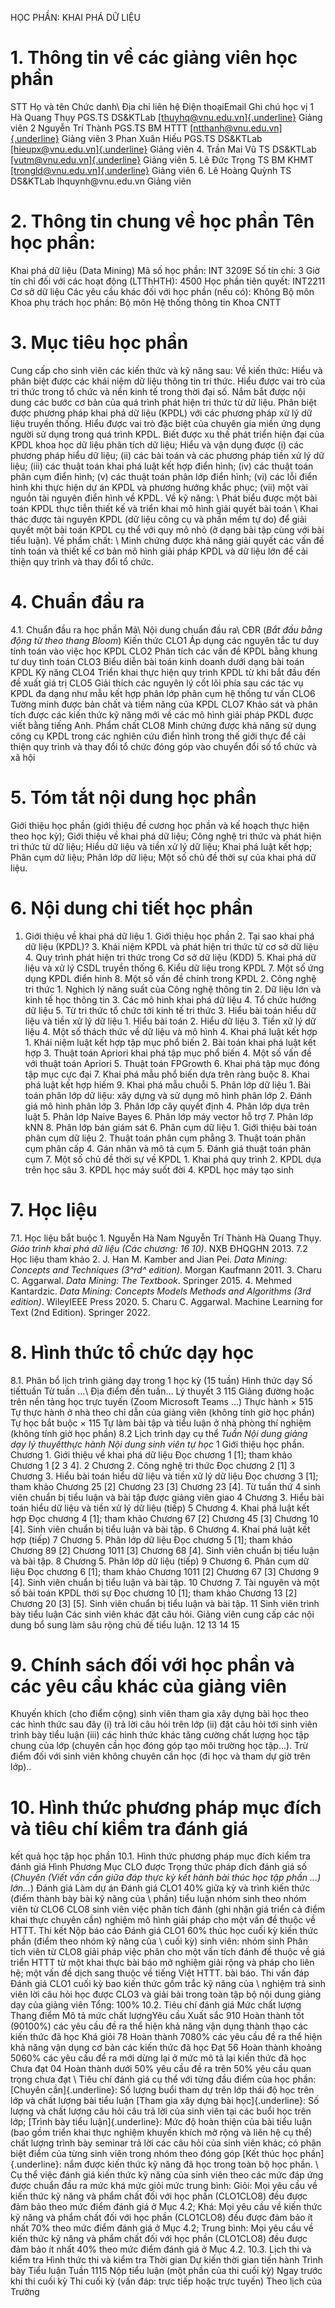 HỌC PHẦN: KHAI PHÁ DỮ LIỆU 
# 1. Thông tin về các giảng viên học phần 
STT Họ và tên Chức danh\ Địa chỉ liên hệ Điện thoạiEmail Ghi chú học vị 1 Hà Quang Thụy PGS.TS DS&KTLab [[thuyhq\@vnu.edu.vn]{.underline}](mailto:thuyhq@vnu.edu.vn) Giảng viên 2 Nguyễn Trí Thành PGS.TS BM HTTT [[ntthanh\@vnu.edu.vn]{.underline}](mailto:ntthanh@vnu.edu.vn) Giảng viên 3 Phan Xuân Hiếu PGS.TS DS&KTLab [[hieupx\@vnu.edu.vn]{.underline}](mailto:hieupx@vnu.edu.vn) Giảng viên 4\. Trần Mai Vũ TS DS&KTLab [[vutm\@vnu.edu.vn]{.underline}](mailto:vutm@vnu.edu.vn) Giảng viên 5\. Lê Đức Trọng TS BM KHMT [[trongld\@vnu.edu.vn]{.underline}](mailto:trongld@vnu.edu.vn) Giảng viên 6\. Lê Hoàng Quỳnh TS DS&KTLab lhquynh\@vnu.edu.vn Giảng viên 
# 2. Thông tin chung về học phần Tên học phần: 
Khai phá dữ liệu (Data Mining) Mã số học phần: INT 3209E Số tín chỉ: 3 Giờ tín chỉ đối với các hoạt động (LTThHTH): 4500 Học phần tiên quyết: INT2211 Cơ sở dữ liệu Các yêu cầu khác đối với học phần (nếu có): Không Bộ môn Khoa phụ trách học phần: Bộ môn Hệ thống thông tin Khoa CNTT 
# 3. Mục tiêu học phần 
Cung cấp cho sinh viên các kiến thức và kỹ năng sau: Về kiến thức: Hiểu và phân biệt được các khái niệm dữ liệu thông tin tri thức. Hiểu được vai trò của tri thức trong tổ chức và nền kinh tế trong thời đại số. Nắm bắt được nội dung các bước cơ bản của quá trình phát hiện tri thức từ dữ liệu. Phân biệt được phương pháp khai phá dữ liệu (KPDL) với các phương pháp xử lý dữ liệu truyền thống. Hiểu được vai trò đặc biệt của chuyên gia miền ứng dụng người sử dụng trong quá trình KPDL. Biết được xu thế phát triển hiện đại của KPDL khoa học dữ liệu phân tích dữ liệu; Hiểu và vận dụng được (i) các phương pháp hiểu dữ liệu; (ii) các bài toán và các phương pháp tiền xử lý dữ liệu; (iii) các thuật toán khai phá luật kết hợp điển hình; (iv) các thuật toán phân cụm điển hình; (v) các thuật toán phân lớp điển hình; (vi) các lỗi điển hình khi thực hiện dự án KPDL và phương hướng khắc phục; (vii) một vài nguồn tài nguyên điển hình về KPDL. Về kỹ năng: \ Phát biểu được một bài toán KPDL thực tiễn thiết kế và triển khai mô
hình giải quyết bài toán \ Khai thác được tài nguyên KPDL (dữ liệu công cụ và phần mềm tự do)
để giải quyết một bài toán KPDL cụ thể với quy mô nhỏ (ở dạng bài tập
cùng với bài tiểu luận). Về phẩm chất: \ Minh chứng được khả năng giải quyết các vấn đề tính toán và thiết kế
cơ bản mô hình giải pháp KPDL và dữ liệu lớn để cải thiện quy trình và
thay đổi tổ chức. 
# 4. Chuẩn đầu ra 
4.1. Chuẩn đầu ra học phần Mã\ Nội dung chuẩn đầu ra\ CĐR (*Bắt đầu bằng động từ theo thang Bloom*) Kiến thức CLO1 Áp dụng các nguyên tắc tư duy tính toán vào việc học KPDL CLO2 Phân tích các vấn đề KPDL bằng khung tư duy tình toán CLO3 Biểu diễn bài toán kinh doanh dưới dạng bài toán KPDL Kỹ năng CLO4 Triển khai thực hiện quy trình KPDL từ khi bắt đầu đến đề xuất giá trị CLO5 Giải thích các nguyên lý cốt lõi phía sau các tác vụ KPDL đa dạng như mẫu kết hợp phân lớp phân cụm hệ thống tư vấn CLO6 Tường minh được bản chất và tiềm năng của KPDL CLO7 Khảo sát và phân tích được các kiến thức kỹ năng mới về các mô hình giải pháp PKDL được viết bằng tiếng Anh. Phẩm chất CLO8 Minh chứng được khả năng sử dụng công cụ KPDL trong các nghiên cứu điển hình trong thế giới thực để cải thiện quy trình và thay đổi tổ chức đóng góp vào chuyển đổi số tổ chức và xã hội 
# 5. Tóm tắt nội dung học phần 
Giới thiệu học phần (giới thiệu đề cương học phần và kế hoạch thực hiện
theo học kỳ); Giới thiệu về khai phá dữ liệu; Công nghệ tri thức và phát
hiện tri thức từ dữ liệu; Hiểu dữ liệu và tiền xử lý dữ liệu; Khai phá
luật kết hợp; Phân cụm dữ liệu; Phân lớp dữ liệu; Một số chủ đề thời sự
của khai phá dữ liệu. 
# 6. Nội dung chi tiết học phần 
1. Giới thiệu về khai phá dữ liệu 1. Giới thiệu học phần 2. Tại sao khai phá dữ liệu (KPDL)? 3. Khái niệm KPDL và phát hiện tri thức từ cơ sở dữ liệu 4. Quy trình phát hiện tri thức trong Cơ sở dữ liệu (KDD) 5. Khai phá dữ liệu và xử lý CSDL truyền thống 6. Kiểu dữ liệu trong KPDL 7. Một số ứng dụng KPDL điển hình 8. Một số vấn đề chính trong KPDL 2. Công nghệ tri thức 1. Nghịch lý năng suất của Công nghệ thông tin 2. Dữ liệu lớn và kinh tế học thông tin 3. Các mô hinh khai phá dữ liệu 4. Tổ chức hướng dữ liệu 5. Từ tri thức tổ chức tới kinh tế tri thức 3. Hiểu bài toán hiểu dữ liệu và tiền xử lý dữ liệu 1. Hiểu bài toán 2. Hiểu dữ liệu 3. Tiền xử lý dữ liệu 4. Một số thách thức về dữ liệu và mô hình 4. Khai phá luật kết hợp 1. Khái niệm luật kết hợp tập mục phổ biến 2. Bài toán khai phá luật kết hợp 3. Thuật toán Apriori khai phá tập mục phổ biến 4. Một số vấn đề với thuật toán Apriori 5. Thuật toán FPGrowth 6. Khai phá tập mục đóng tập mục cực đại 7. Khai phá mẫu phổ biến dựa trên ràng buộc 8. Khai phá luật kết hợp hiếm 9. Khai phá mẫu chuỗi 5. Phân lớp dữ liệu 1. Bài toán phân lớp dữ liệu: xây dựng và sử dụng mô hình phân lớp 2. Đánh giá mô hình phân lớp 3. Phân lớp cây quyết định 4. Phân lớp dựa trên luật 5. Phân lớp Naive Bayes 6. Phân lớp máy vector hỗ trợ 7. Phân lớp kNN 8. Phân lớp bán giám sát 6. Phân cụm dữ liệu 1. Giới thiệu bài toán phân cụm dữ liệu 2. Thuật toán phân cụm phẳng 3. Thuật toán phân cụm phân cấp 4. Gán nhãn và mô tả cụm 5. Đánh giá thuật toán phân cụm 7. Một số chủ đề thời sự về KPDL 1. Khai phá quy trình 2. KPDL dựa trên học sâu 3. KPDL học máy suốt đời 4. KPDL học máy tạo sinh 
# 7. Học liệu
7.1. Học liệu bắt buộc 1. Nguyễn Hà Nam Nguyễn Trí Thành Hà Quang Thụy. *Giáo trình khai phá dữ liệu (Các chương: 16 10)*. NXB ĐHQGHN 2013. 7.2 Học liệu tham khảo 2. J. Han M. Kamber and Jian Pei. *Data Mining: Concepts and Techniques (3^rd^ edition)*. Morgan Kaufmann 2011. 3. Charu C. Aggarwal. *Data Mining: The Textbook*. Springer 2015. 4. Mehmed Kantardzic. *Data Mining: Concepts Models Methods and Algorithms (3rd edition)*. WileyIEEE Press 2020. 5. Charu C. Aggarwal. Machine Learning for Text (2nd Edition). Springer 2022. 
# 8. Hình thức tổ chức dạy học 
8.1. Phân bổ lịch trình giảng dạy trong 1 học kỳ (15 tuần) Hình thức dạy Số tiếttuần Từ tuần ...\ Địa điểm đến tuần... Lý thuyết 3 115 Giảng đường hoặc trên nền tảng học trực tuyến (Zoom Microsoft Teams ...) Thực hành × 515 Tự thực hành ở nhà theo chỉ dẫn của giảng viên (không tính giờ học phần) Tự học bắt buộc × 115 Tự làm bài tập và tiểu luận ở nhà phòng thí nghiệm (không tính giờ học phần) 8.2 Lịch trình dạy cụ thể *Tuần* *Nội dung giảng dạy lý thuyếtthực hành* *Nội dung sinh viên tự học* 1 Giới thiệu học phần. Chương 1. Giới thiệu về khai phá dữ liệu Đọc chương 1 \[1\]; tham khảo Chương 1 \[2 3 4\]. 2 Chương 2. Công nghệ tri thức Đọc chương 2 \[1\] 3 Chương 3. Hiểu bài toán hiểu dữ liệu và tiền xử lý dữ liệu Đọc chương 3 \[1\]; tham khảo Chương 25 \[2\] Chương 23 \[3\] Chương 23 \[4\]. Từ tuần thứ 4 sinh viên chuẩn bị tiểu luận và bài tập được giảng viên giao 4 Chương 3. Hiểu bài toán hiểu dữ liệu và tiền xử lý dữ liệu (tiếp) 5 Chương 4. Khai phá luật kết hợp Đọc chương 4 \[1\]; tham khảo Chương 67 \[2\] Chương 45 \[3\] Chương 10 \[4\]. Sinh viên chuẩn bị tiểu luận và bài tập. 6 Chương 4. Khai phá luật kết hợp (tiếp) 7 Chương 5. Phân lớp dữ liệu Đọc chương 5 \[1\]; tham khảo Chương 89 \[2\] Chương 1011 \[3\] Chương 68 \[4\]. Sinh viên chuẩn bị tiểu luận và bài tập. 8 Chương 5. Phân lớp dữ liệu (tiếp) 9 Chương 6. Phân cụm dữ liệu Đọc chương 6 \[1\]; tham khảo Chương 1011 \[2\] Chương 67 \[3\] Chương 9 \[4\]. Sinh viên chuẩn bị tiểu luận và bài tập. 10 Chương 7. Tài nguyên và một số bài toán KPDL thời sự Đọc chương 10 \[1\]; tham khảo Chương 13 \[2\] Chương 20 \[3\] \[5\]. Sinh viên chuẩn bị tiểu luận và bài tập. 11 Sinh viên trình bày tiểu luận Các sinh viên khác đặt câu hỏi. Giảng viên cung cấp các nội dung bổ sung làm sâu rộng chủ đề tiểu luận. 12 13 14 15 
# 9. Chính sách đối với học phần và các yêu cầu khác của giảng viên 
Khuyến khích (cho điểm cộng) sinh viên tham gia xây dựng bài học theo các hình thức sau đây (i) trả lời câu hỏi trên lớp (ii) đặt câu hỏi tới sinh viên trình bày tiểu luận (iii) các hình thức khác tăng cường chất lượng học tập chung của lớp (chuyên cần học đóng góp tạo môi trường học tập...). Trừ điểm đối với sinh viên không chuyên cần học (đi học và tham dự giờ trên lớp).. 
# 10. Hình thức phương pháp mục đích và tiêu chí kiểm tra đánh giá
kết quả học tập học phần 10.1. Hình thức phương pháp mục đích kiểm tra đánh giá Hình Phương Mục CLO được Trọng thức pháp đích đánh giá số (*Chuyên (*Viết vấn cần giữa đáp thực kỳ kết hành bài thúc học tập phần ...*) lớn...*) Đánh giá Làm dự án Đánh giá CLO1 40% giữa kỳ và trình kiến thức (điểm thành bày bài kỹ năng của \ phần) tiểu luận nhóm sinh theo nhóm viên từ CLO6 CLO8 sinh viên việc phân tích đánh (ghi nhận giá triển cả điểm khai thực chuyên cần) nghiệm mô hình giải pháp cho một vấn đề thuộc về HTTT. Thi kết Nộp báo cáo Đánh giá CLO1 60% thúc học cuối kỳ kiến thức phần (điểm theo nhóm kỹ năng của \ cuối kỳ) sinh viên: nhóm sinh Phân tích viên từ CLO8 giải pháp việc phân cho một vấn tích đánh đề thuộc về giá triển HTTT từ một khai thực bài báo mở nghiệm giải rộng và pháp cho liên hệ; một vấn đề dịch sang thuộc về tiếng Việt HTTT. bài báo. Thi vấn đáp Đánh giá CLO1 cuối kỳ bao kiến thức gồm trắc kỹ năng của \ nghiệm trả sinh viên lời câu hỏi học được CLO3 và giải bài trong toàn tập bộ nội dung giảng dạy của giảng viên Tổng: 100% 10.2. Tiêu chí đánh giá Mức chất lượng Thang điểm Mô tả mức chất lượngYêu cầu Xuất sắc 910 Hoàn thành tốt (90100%) các yêu cầu đề ra thể hiện khả năng vận dụng thành thạo các kiến thức đã học Khá giỏi 78 Hoàn thành 7080% các yêu cầu đề ra thể hiện khả năng vận dụng cơ bản các kiến thức đã học Đạt 56 Hoàn thành khoảng 5060% các yêu cầu đề ra mới dừng lại ở mức mô tả lại kiến thức đã học Chưa đạt 04 Hoàn thành dưới 50% yêu cầu đề ra trên 50% yêu cầu quan trọng chưa đạt \ Tiêu chí đánh giá cụ thể với từng đầu điểm của học phần: [Chuyên cần]{.underline}: Số lượng buổi tham dự trên lớp thái độ học trên lớp và chất lượng bài tiểu luận [Tham gia xây dựng bài học]{.underline}: Số lượng và chất lượng câu hỏi câu trả lời của sinh viên tại các buổi học trên lớp; [Trình bày tiểu luận]{.underline}: Mức độ hoàn thiện của bài tiểu luận (bao gồm triển khai thực nghiệm khuyến khích mở rộng và liên hệ cụ thể) chất lượng trình bày seminar trả lời các câu hỏi của sinh viên khác; có phân biệt điểm của từng sinh viên trong nhóm theo đóng góp [Kết thúc học phần]{.underline}: nắm được kiến thức kỹ năng đã học trong toàn bộ học phần. \ Cụ thể việc đánh giá kiến thức kỹ năng của sinh viên theo các mức
đáp ứng được chuẩn đầu ra mức khá mức giỏi mức trung bình: Giỏi: Mọi yêu cầu về kiến thức kỹ năng và phẩm chất đối với học phần (CLO1CLO8) đều được đảm bảo theo mức điểm đánh giá ở Mục 4.2; Khá: Mọi yêu cầu về kiến thức kỹ năng và phẩm chất đối với học phần (CLO1CLO8) đều được đảm bảo ít nhất 70% theo mức điểm đánh giá ở Mục 4.2; Trung bình: Mọi yêu cầu về kiến thức kỹ năng và phẩm chất đối với học phần (CLO1CLO8) đều được đảm bảo ít nhất 40% theo mức điểm đánh giá ở Mục 4.2. 10.3. Lịch thi và kiểm tra Hình thức thi và kiểm tra Thời gian Dự kiến thời gian tiến hành Trình bày Tiểu luận Tuần 1115 Nộp tiểu luận (một phần của thi cuối kỳ) Ngay trước khi thi cuối kỳ Thi cuối kỳ (vấn đáp: trực tiếp hoặc trực tuyến) Theo lịch của Trường